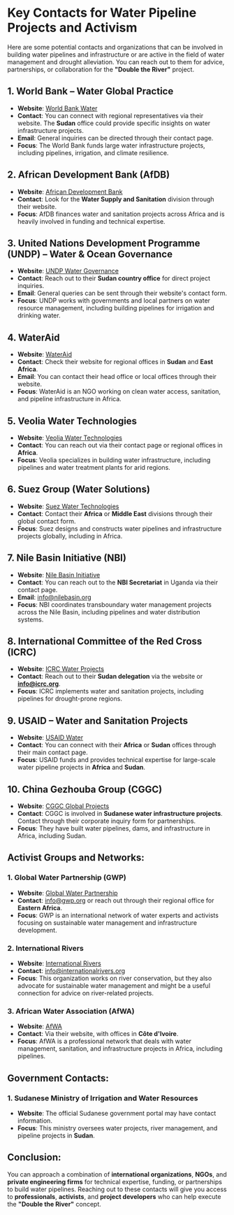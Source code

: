
# Key Contacts for Water Pipeline Projects and Activism

Here are some potential contacts and organizations that can be involved in building water pipelines and infrastructure or are active in the field of water management and drought alleviation. You can reach out to them for advice, partnerships, or collaboration for the **"Double the River"** project.

## 1. **World Bank – Water Global Practice**
- **Website**: [World Bank Water](https://www.worldbank.org/en/topic/water)
- **Contact**: You can connect with regional representatives via their website. The **Sudan** office could provide specific insights on water infrastructure projects.
- **Email**: General inquiries can be directed through their contact page.
- **Focus**: The World Bank funds large water infrastructure projects, including pipelines, irrigation, and climate resilience.

## 2. **African Development Bank (AfDB)**
- **Website**: [African Development Bank](https://www.afdb.org/en/topics-and-sectors/sectors/water-supply-sanitation)
- **Contact**: Look for the **Water Supply and Sanitation** division through their website.
- **Focus**: AfDB finances water and sanitation projects across Africa and is heavily involved in funding and technical expertise.

## 3. **United Nations Development Programme (UNDP) – Water & Ocean Governance**
- **Website**: [UNDP Water Governance](https://www.undp.org/water-and-ocean-governance)
- **Contact**: Reach out to their **Sudan country office** for direct project inquiries.
- **Email**: General queries can be sent through their website's contact form.
- **Focus**: UNDP works with governments and local partners on water resource management, including building pipelines for irrigation and drinking water.

## 4. **WaterAid**
- **Website**: [WaterAid](https://www.wateraid.org/)
- **Contact**: Check their website for regional offices in **Sudan** and **East Africa**.
- **Email**: You can contact their head office or local offices through their website.
- **Focus**: WaterAid is an NGO working on clean water access, sanitation, and pipeline infrastructure in Africa.

## 5. **Veolia Water Technologies**
- **Website**: [Veolia Water Technologies](https://www.veoliawatertechnologies.com/)
- **Contact**: You can reach out via their contact page or regional offices in **Africa**.
- **Focus**: Veolia specializes in building water infrastructure, including pipelines and water treatment plants for arid regions.

## 6. **Suez Group (Water Solutions)**
- **Website**: [Suez Water Technologies](https://www.suez.com/en)
- **Contact**: Contact their **Africa** or **Middle East** divisions through their global contact form.
- **Focus**: Suez designs and constructs water pipelines and infrastructure projects globally, including in Africa.

## 7. **Nile Basin Initiative (NBI)**
- **Website**: [Nile Basin Initiative](https://www.nilebasin.org/)
- **Contact**: You can reach out to the **NBI Secretariat** in Uganda via their contact page.
- **Email**: info@nilebasin.org
- **Focus**: NBI coordinates transboundary water management projects across the Nile Basin, including pipelines and water distribution systems.

## 8. **International Committee of the Red Cross (ICRC)**
- **Website**: [ICRC Water Projects](https://www.icrc.org/en/what-we-do/water-and-habitat)
- **Contact**: Reach out to their **Sudan delegation** via the website or **info@icrc.org**.
- **Focus**: ICRC implements water and sanitation projects, including pipelines for drought-prone regions.

## 9. **USAID – Water and Sanitation Projects**
- **Website**: [USAID Water](https://www.usaid.gov/what-we-do/water-and-sanitation)
- **Contact**: You can connect with their **Africa** or **Sudan** offices through their main contact page.
- **Focus**: USAID funds and provides technical expertise for large-scale water pipeline projects in **Africa** and **Sudan**.

## 10. **China Gezhouba Group (CGGC)**
- **Website**: [CGGC Global Projects](http://en.gzbgj.ceec.net.cn/)
- **Contact**: CGGC is involved in **Sudanese water infrastructure projects**. Contact through their corporate inquiry form for partnerships.
- **Focus**: They have built water pipelines, dams, and infrastructure in Africa, including Sudan.

## Activist Groups and Networks:
### 1. **Global Water Partnership (GWP)**
- **Website**: [Global Water Partnership](https://www.gwp.org/)
- **Contact**: info@gwp.org or reach out through their regional office for **Eastern Africa**.
- **Focus**: GWP is an international network of water experts and activists focusing on sustainable water management and infrastructure development.

### 2. **International Rivers**
- **Website**: [International Rivers](https://www.internationalrivers.org/)
- **Contact**: info@internationalrivers.org
- **Focus**: This organization works on river conservation, but they also advocate for sustainable water management and might be a useful connection for advice on river-related projects.

### 3. **African Water Association (AfWA)**
- **Website**: [AfWA](https://afwa-hq.org/)
- **Contact**: Via their website, with offices in **Côte d'Ivoire**.
- **Focus**: AfWA is a professional network that deals with water management, sanitation, and infrastructure projects in Africa, including pipelines.

## Government Contacts:
### 1. **Sudanese Ministry of Irrigation and Water Resources**
- **Website**: The official Sudanese government portal may have contact information.
- **Focus**: This ministry oversees water projects, river management, and pipeline projects in **Sudan**.

## Conclusion:
You can approach a combination of **international organizations**, **NGOs**, and **private engineering firms** for technical expertise, funding, or partnerships to build water pipelines. Reaching out to these contacts will give you access to **professionals**, **activists**, and **project developers** who can help execute the **"Double the River"** concept.
